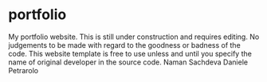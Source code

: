 # portfolio
My portfolio website.
This is still under construction and requires editing. 
No judgements to be made with regard to the goodness or badness of the code.
This website template is free to use unless and until you specify the name of original developer in the source code.
Naman Sachdeva
Daniele Petrarolo

